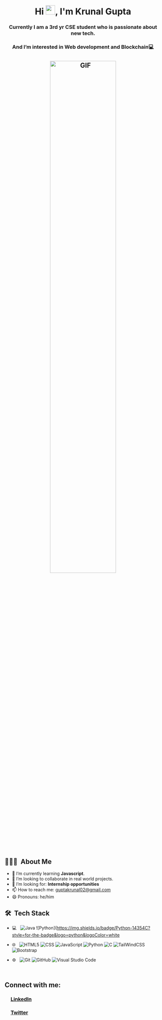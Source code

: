 <h1 align="center">Hi <img src="https://raw.githubusercontent.com/MartinHeinz/MartinHeinz/master/wave.gif" width="30px">, I'm Krunal Gupta</h1>
<h3 align="center">Currently I am a 3rd yr CSE student who is passionate about new tech.</h3>
<h3 align="center">And I’m interested in Web development and Blockchain💻</h3>

<h2 align="center"><img alt="GIF" src="img/hello.gif" width="65%" height="auto" /></h2>

<!-- About me section -->

<h2> 👨🏻‍💻 &nbsp;About Me </h2>

- 🌱 I’m currently learning **Javascript**.
- 👯 I’m looking to collaborate in real world projects.
- 🤔 I’m looking for: **Internship opportunities**
- 📫 How to reach me: guptakrunal02@gmail.com
- 😄 Pronouns: he/him

<!-- tech stack -->

 <h2> 🛠 &nbsp;Tech Stack</h3>
 
- 💻 &nbsp;
  ![Java](https://img.shields.io/badge/Java-ED8B00?style=for-the-badge&logo=java&logoColor=white)
  ![Python](https://img.shields.io/badge/Python-14354C?style=for-the-badge&logo=python&logoColor=white

- 🌐 &nbsp;
  ![HTML5](https://img.shields.io/badge/HTML5-E34F26?style=for-the-badge&logo=html5&logoColor=white)
  ![CSS](https://img.shields.io/badge/CSS3-1572B6?style=for-the-badge&logo=css3&logoColor=white)
  ![JavaScript](https://img.shields.io/badge/JavaScript-F7DF1E?style=for-the-badge&logo=javascript&logoColor=black)
  ![Python](https://img.shields.io/badge/Python-14354C?style=for-the-badge&logo=python&logoColor=white)
  ![C](https://img.shields.io/badge/C-00599C?style=for-the-badge&logo=c&logoColor=white)
  ![TailWindCSS](https://img.shields.io/badge/Tailwind_CSS-38B2AC?style=for-the-badge&logo=tailwind-css&logoColor=white)
  ![Bootstrap](https://img.shields.io/badge/Bootstrap-563D7C?style=for-the-badge&logo=bootstrap&logoColor=white)

- ⚙️ &nbsp;
  ![Git](https://img.shields.io/badge/-Git-333333?style=flat&logo=git)
  ![GitHub](https://img.shields.io/badge/-GitHub-333333?style=flat&logo=github)
  ![Visual Studio Code](https://img.shields.io/badge/-Visual%20Studio%20Code-333333?style=flat&logo=visual-studio-code&logoColor=007ACC)

<br>

## Connect with me:

### <img src="https://img.shields.io/badge/LinkedIn-0077B5?style=for-the-badge&logo=linkedin&logoColor=white" width=15px height=15px> [LinkedIn](https://www.linkedin.com/in/krunal-gupta-9bb6a7206)

### <img src="https://img.shields.io/badge/Twitter-1DA1F2?style=for-the-badge&logo=twitter&logoColor=white" width=15px height=15px> [Twitter](https://twitter.com/KrunalKRG)

  <br>

<!--
**This is a ✨ _special_ ✨ repository because its `README.md` (this file) appears on your GitHub profile.

Here are some ideas to get you started:

- 🌱 I’m currently learning ...
- 👯 I’m looking to collaborate on ...
- 🤔 I’m looking for help with ...
- 💬 Ask me about ...
- ⚡ Fun fact: ...
-->
